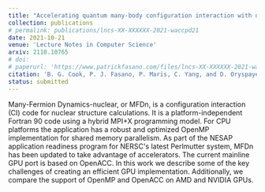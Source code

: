 ```yaml
---
title: "Accelerating quantum many-body configuration interaction with directives"
collection: publications
# permalink: publications/lncs-XX-XXXXXX-2021-waccpd21
date: 2021-10-21
venue: 'Lecture Notes in Computer Science'
arxiv: 2110.10765
# doi:
# paperurl: 'https://www.patrickfasano.com/files/lncs-XX-XXXXXX-2021-waccpd21_PREPRINT.pdf'
citation: 'B. G. Cook, P. J. Fasano, P. Maris, C. Yang, and D. Oryspayev, arXiv:2110.10765 [cs.DC]'
status: submitted
---
```

Many-Fermion Dynamics-nuclear, or MFDn, is a configuration interaction (CI) code
for nuclear structure calculations. It is a platform-independent Fortran 90 code
using a hybrid MPI+X programming model. For CPU platforms the application has a
robust and optimized OpenMP implementation for shared memory parallelism. As
part of the NESAP application readiness program for NERSC's latest Perlmutter
system, MFDn has been updated to take advantage of accelerators. The current
mainline GPU port is based on OpenACC. In this work we describe some of the key
challenges of creating an efficient GPU implementation. Additionally, we compare
the support of OpenMP and OpenACC on AMD and NVIDIA GPUs.